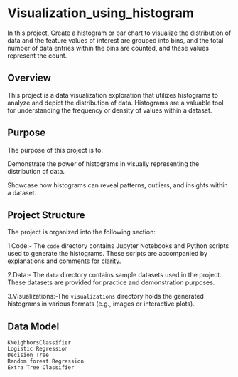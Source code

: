 # Visualization_using_histogram
  In this project, Create a histogram or bar chart to visualize the distribution of data and the feature values of interest are grouped into bins, and the total number of data entries within the bins are counted, and these values represent the count.

## Overview
This project is a data visualization exploration that utilizes histograms to analyze and depict the distribution of data. 
Histograms are a valuable tool for understanding the frequency or density of values within a dataset.

## Purpose

The purpose of this project is to:

   Demonstrate the power of histograms in visually representing the distribution of data.
   
   Showcase how histograms can reveal patterns, outliers, and insights within a dataset.
  

## Project Structure

The project is organized into the following section:

1.Code:- The `code` directory contains Jupyter Notebooks and Python scripts used to generate the histograms. These scripts are accompanied by explanations and comments for clarity.

2.Data:- The `data` directory contains sample datasets used in the project. These datasets are provided for practice and demonstration purposes.

3.Visualizations:-The `visualizations` directory holds the generated histograms in various formats (e.g., images or interactive plots).

##  Data Model

    KNeighborsClassifier
    Logistic Regression
    Decision Tree
    Random forest Regression
    Extra Tree Classifier
    

